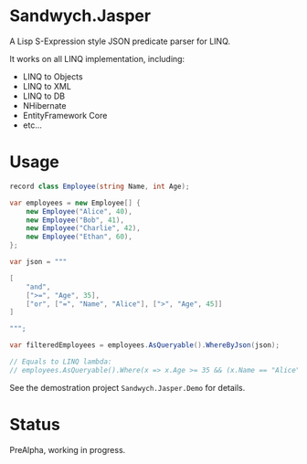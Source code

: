 # Sandwych.Jasper

A Lisp S-Expression style JSON predicate parser for LINQ.

It works on all LINQ implementation, including: 

* LINQ to Objects
* LINQ to XML
* LINQ to DB
* NHibernate
* EntityFramework Core
* etc...

# Usage

```csharp
record class Employee(string Name, int Age);

var employees = new Employee[] {
	new Employee("Alice", 40),
	new Employee("Bob", 41),
	new Employee("Charlie", 42),
	new Employee("Ethan", 60),
};

var json = """

[
    "and", 
    [">=", "Age", 35], 
    ["or", ["=", "Name", "Alice"], [">", "Age", 45]]
]

""";

var filteredEmployees = employees.AsQueryable().WhereByJson(json);

// Equals to LINQ lambda: 
// employees.AsQueryable().Where(x => x.Age >= 35 && (x.Name == "Alice" || x.Age > 45))

```

See the demostration project `Sandwych.Jasper.Demo` for details.

# Status

PreAlpha, working in progress.

